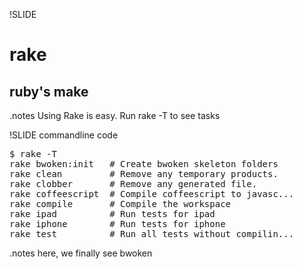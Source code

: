 !SLIDE
# rake
## **r**uby's m**ake**
<!-- ' -->
.notes Using Rake is easy. Run rake -T to see tasks

!SLIDE commandline code
<pre>
$ rake -T
rake bwoken:init   # Create bwoken skeleton folders
rake clean         # Remove any temporary products.
rake clobber       # Remove any generated file.
rake coffeescript  # Compile coffeescript to javasc...
rake compile       # Compile the workspace
rake ipad          # Run tests for ipad
rake iphone        # Run tests for iphone
rake test          # Run all tests without compilin...
</pre>

.notes here, we finally see bwoken
